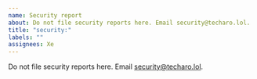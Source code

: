 ```yaml
---
name: Security report
about: Do not file security reports here. Email security@techaro.lol.
title: "security:"
labels: ""
assignees: Xe
---
```


Do not file security reports here. Email security@techaro.lol.
